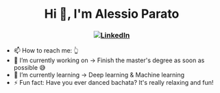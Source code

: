 <h1 align="center"> Hi 👋, I'm Alessio Parato </h1> 
<h3 align="center"> 
  
  [![LinkedIn](https://img.shields.io/badge/LinkedIn-0077B5?style=for-the-badge&logo=linkedin&logoColor=white)](https://www.linkedin.com/in/alessioparato/)
</h3>

- 📫 How to reach me: 👆
- 🔭 I’m currently working on -> Finish the master's degree as soon as possible 😅
- 🌱 I’m currently learning -> Deep learning & Machine learning
- ⚡️ Fun fact: Have you ever danced bachata? It's really relaxing and fun!








<!--
**LegionAtol/LegionAtol** is a ✨ _special_ ✨ repository because its `README.md` (this file) appears on your GitHub profile.

Here are some ideas to get you started:

- 🔭 I’m currently working on ...
- 🌱 I’m currently learning ...
- 👯 I’m looking to collaborate on ...
- 🤔 I’m looking for help with ...
- 💬 Ask me about ...
- 📫 How to reach me: ...
- 😄 Pronouns: ...
- ⚡ Fun fact: ...
-->
